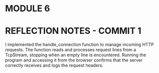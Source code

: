 # MODULE 6

# REFLECTION NOTES - COMMIT 1
I implemented the handle_connection function to manage incoming HTTP requests. The function reads and processes request lines from a TcpStream, stopping when an empty line is encountered. Running the program and accessing it from the browser confirms that the server correctly receives and logs the request headers.
